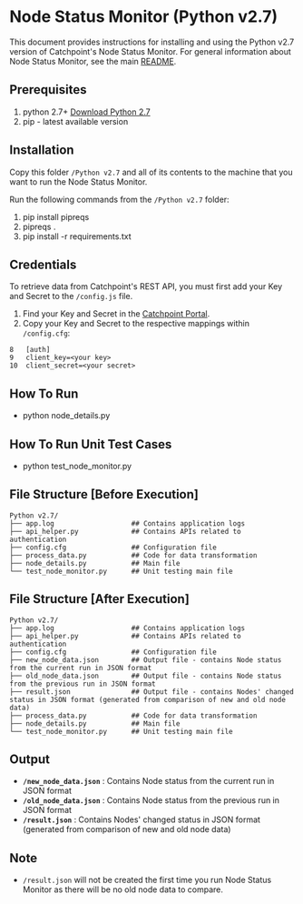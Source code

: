 Node Status Monitor (Python v2.7)
===================

This document provides instructions for installing and using the Python v2.7 version of Catchpoint's Node Status Monitor. For general information about Node Status Monitor, see the main [README](https://github.com/Schultztw/Community-Scripts/blob/June2021_NodeStatusMonitor/Node%20Status%20Monitor/README.md).

Prerequisites
-------------------------------

1. python 2.7+  [Download Python 2.7](https://www.python.org/download/releases/2.7/)
2. pip - latest available version

Installation
------------

Copy this folder `/Python v2.7` and all of its contents to the machine that you want to run the Node Status Monitor.

Run the following commands from the `/Python v2.7` folder:

1. pip install pipreqs
2. pipreqs .
3. pip install -r requirements.txt

Credentials 
-----------

To retrieve data from Catchpoint's REST API, you must first add your Key and Secret to the `/config.js` file.

1. Find your Key and Secret in the [Catchpoint Portal](https://portal.catchpoint.com/ui/Content/Administration/ApiDetail.aspx).
2. Copy your Key and Secret to the respective mappings within `/config.cfg`:

```
8   [auth]
9   client_key=<your key>
10  client_secret=<your secret>
```

How To Run
-----------

* python node_details.py

How To Run Unit Test Cases
--------------------------

* python test_node_monitor.py

File Structure [Before Execution]
-----------------------------------

```
Python v2.7/
├── app.log                   ## Contains application logs
├── api_helper.py             ## Contains APIs related to authentication
├── config.cfg                ## Configuration file
├── process_data.py           ## Code for data transformation
├── node_details.py           ## Main file
└── test_node_monitor.py      ## Unit testing main file
```

File Structure [After Execution]
----------------------------------

```
Python v2.7/
├── app.log                   ## Contains application logs
├── api_helper.py             ## Contains APIs related to authentication
├── config.cfg                ## Configuration file
├── new_node_data.json        ## Output file - contains Node status from the current run in JSON format
├── old_node_data.json        ## Output file - contains Node status from the previous run in JSON format
├── result.json               ## Output file - contains Nodes' changed status in JSON format (generated from comparison of new and old node data)
├── process_data.py           ## Code for data transformation
├── node_details.py           ## Main file
└── test_node_monitor.py      ## Unit testing main file
```

Output
-------

* **`/new_node_data.json`**    : Contains Node status from the current run in JSON format
* **`/old_node_data.json`**    : Contains Node status from the previous run in JSON format
* **`/result.json`**           : Contains Nodes' changed status in JSON format (generated from comparison of new and old node data)

Note
-----
* `/result.json` will not be created the first time you run Node Status Monitor as there will be no old node data to compare.


